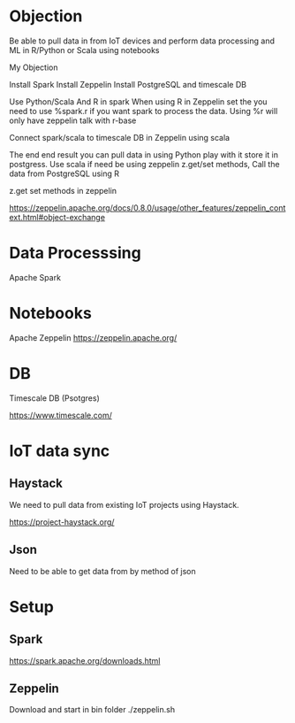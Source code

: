 
# Objection 

Be able to pull data in from IoT devices and perform data processing and ML in R/Python or Scala using notebooks




My Objection

Install Spark
Install Zeppelin
Install PostgreSQL and timescale DB

Use Python/Scala And R in spark
When using R in Zeppelin set the you need to use %spark.r if you want spark to process the data. Using %r will only have zeppelin talk with r-base

Connect spark/scala to timescale DB in Zeppelin using scala


The end end result you can pull data in using Python play with it store it in postgress. Use scala if need be using zeppelin z.get/set methods, Call the data from PostgreSQL using R

z.get set methods in zeppelin 

https://zeppelin.apache.org/docs/0.8.0/usage/other_features/zeppelin_context.html#object-exchange



# Data Processsing 

Apache Spark


# Notebooks
Apache Zeppelin
https://zeppelin.apache.org/


# DB

Timescale DB (Psotgres)

https://www.timescale.com/


# IoT data sync

## Haystack
We need to pull data from existing IoT projects using Haystack.

https://project-haystack.org/


## Json
Need to be able to get data from by method of json


# Setup 
## Spark
https://spark.apache.org/downloads.html

## Zeppelin 

Download and start in bin folder ./zeppelin.sh





